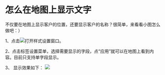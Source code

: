 # 怎么在地图上显示文字

不仅要在地图上显示客户的位置，还要显示客户的名称？很简单，来看看小图怎么做吧：）

1、点击![](https://pic.dituwuyou.com/map%2Fpicture%2Ficon%2Fheatstyle.png)打开样式设置窗口。

2、点击标签设置菜单，选择需要显示的字段，点“应用”就可以在地图上看到内容。目前只支持单字段显示。
 

3、 显示效果如下：
![](https://pic.dituwuyou.com/map%2Fpicture%2Flabelsetting2.jpg)

